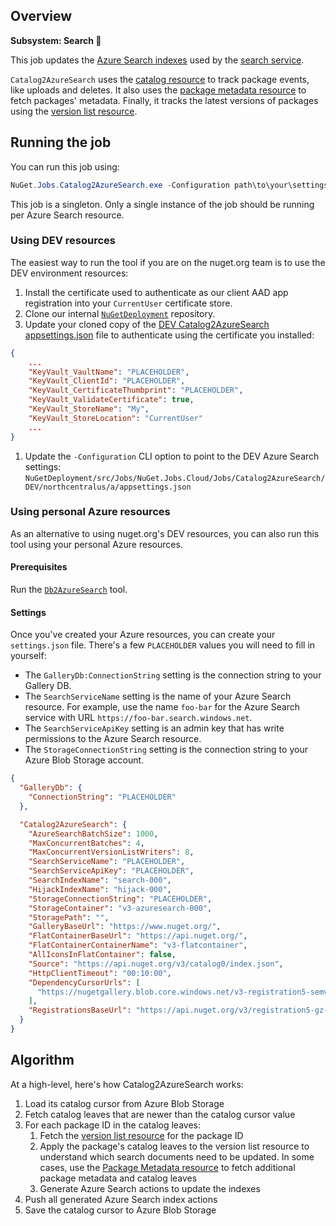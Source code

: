 ## Overview

**Subsystem: Search 🔎**

This job updates the [Azure Search indexes](../../docs/Azure-Search-indexes.md) used by the [search service](../NuGet.Services.SearchService).

`Catalog2AzureSearch` uses the [catalog resource](https://docs.microsoft.com/en-us/nuget/api/catalog-resource) to track package events, like uploads and deletes. It also uses the [package metadata resource](https://docs.microsoft.com/en-us/nuget/api/registration-base-url-resource) to fetch packages' metadata. Finally, it tracks the latest versions of packages using the  [version list resource](../../docs/Search-version-list-resource.md).

## Running the job

You can run this job using:

```ps1
NuGet.Jobs.Catalog2AzureSearch.exe -Configuration path\to\your\settings.json
```

This job is a singleton. Only a single instance of the job should be running per Azure Search resource.

### Using DEV resources

The easiest way to run the tool if you are on the nuget.org team is to use the DEV environment resources:

1. Install the certificate used to authenticate as our client AAD app registration into your `CurrentUser` certificate store.
1. Clone our internal [`NuGetDeployment`](https://nuget.visualstudio.com/DefaultCollection/NuGetMicrosoft/_git/NuGetDeploymentp) repository.
1. Update your cloned copy of the [DEV Catalog2AzureSearch appsettings.json](https://nuget.visualstudio.com/DefaultCollection/NuGetMicrosoft/_git/NuGetDeployment?path=%2Fsrc%2FJobs%2FNuGet.Jobs.Cloud%2FJobs%2FCatalog2AzureSearch%2FDEV%2Fnorthcentralus%2Fa%2Fappsettings.json) file to authenticate using the certificate you installed:
```json
{
    ...
    "KeyVault_VaultName": "PLACEHOLDER",
    "KeyVault_ClientId": "PLACEHOLDER",
    "KeyVault_CertificateThumbprint": "PLACEHOLDER",
    "KeyVault_ValidateCertificate": true,
    "KeyVault_StoreName": "My",
    "KeyVault_StoreLocation": "CurrentUser"
    ...
}
```

1. Update the `-Configuration` CLI option to point to the DEV Azure Search settings: `NuGetDeployment/src/Jobs/NuGet.Jobs.Cloud/Jobs/Catalog2AzureSearch/DEV/northcentralus/a/appsettings.json`

### Using personal Azure resources

As an alternative to using nuget.org's DEV resources, you can also run this tool using your personal Azure resources.

#### Prerequisites

Run the [`Db2AzureSearch`](../NuGet.Jobs.Db2AzureSearch) tool.

#### Settings

Once you've created your Azure resources, you can create your `settings.json` file. There's a few `PLACEHOLDER` values you will need to fill in yourself:

* The `GalleryDb:ConnectionString` setting is the connection string to your Gallery DB.
* The `SearchServiceName` setting is the name of your Azure Search resource. For example, use the name `foo-bar` for the Azure Search service with URL `https://foo-bar.search.windows.net`.
* The `SearchServiceApiKey` setting is an admin key that has write permissions to the Azure Search resource.
* The `StorageConnectionString` setting is the connection string to your Azure Blob Storage account.

```json
{
  "GalleryDb": {
    "ConnectionString": "PLACEHOLDER"
  },

  "Catalog2AzureSearch": {
    "AzureSearchBatchSize": 1000,
    "MaxConcurrentBatches": 4,
    "MaxConcurrentVersionListWriters": 8,
    "SearchServiceName": "PLACEHOLDER",
    "SearchServiceApiKey": "PLACEHOLDER",
    "SearchIndexName": "search-000",
    "HijackIndexName": "hijack-000",
    "StorageConnectionString": "PLACEHOLDER",
    "StorageContainer": "v3-azuresearch-000",
    "StoragePath": "",
    "GalleryBaseUrl": "https://www.nuget.org/",
    "FlatContainerBaseUrl": "https://api.nuget.org/",
    "FlatContainerContainerName": "v3-flatcontainer",
    "AllIconsInFlatContainer": false,
    "Source": "https://api.nuget.org/v3/catalog0/index.json",
    "HttpClientTimeout": "00:10:00",
    "DependencyCursorUrls": [
      "https://nugetgallery.blob.core.windows.net/v3-registration5-semver1/cursor.json"
    ],
    "RegistrationsBaseUrl": "https://api.nuget.org/v3/registration5-gz-semver2/"
  }
}
```

## Algorithm

At a high-level, here's how Catalog2AzureSearch works:

1. Load its catalog cursor from Azure Blob Storage
1. Fetch catalog leaves that are newer than the catalog cursor value
1. For each package ID in the catalog leaves:
    1. Fetch the [version list resource](../../docs/Search-version-list-resource.md) for the package ID
    1. Apply the package's catalog leaves to the version list resource to understand which search documents need to be updated. In some cases, use the [Package Metadata resource](https://docs.microsoft.com/en-us/nuget/api/registration-base-url-resource) to fetch additional package metadata and catalog leaves
    1. Generate Azure Search  actions to update the indexes
1. Push all generated Azure Search index actions
1. Save the catalog cursor to Azure Blob Storage
